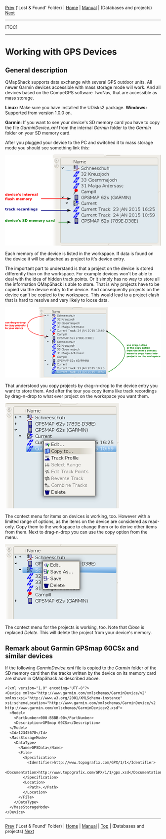 [Prev](DocGisDatabaseLostFound) ('Lost & Found' Folder) | [Home](Home) | [Manual](DocMain) | (Databases and projects) [Next](AdvProjects)
- - -
[TOC]
- - -

# Working with GPS Devices

## General description

QMapShack supports data exchange with several GPS outdoor units. All newer Garmin devices accessible with mass storage mode will work. And all devices based on the CompeGPS software TwoNav, that are accessible as mass storage.

**Linux:** Make sure you have installed the UDisks2 package.
**Windows:** Supported from version 1.0.0 on.

**Garmin**: If you want to see your device's SD memory card you have to copy the file _GarminDevice.xml_ from the internal _Garmin_ folder to the _Garmin_ folder on your SD memory card.

After you plugged your device to the PC and switched it to mass storage mode you should see something link this:

![Device shown in workspace](images/DocGisDevices/qmapshack2.png "Device shown in workspace")

Each memory of the device is listed  in the workspace. If data is found on the device it will be attached as project to it's device entry.

The important part to understand is that a project on the device is stored differently than on the workspace. For example devices won't be able to deal with the idea of hidden track points. Or it simply has no way to store all the information QMapShack is able to store. That is why projects have to be copied via the device entry to the device. And consequently projects on the device can't be copied to the workspace. This would lead to a project clash that is hard to resolve and very likely to loose data.

![Drag-n-drop from device to workspace](images/DocGisDevices/qmapshack4.png "Drag-n-drop from device to workspace")

That understood you copy projects by drag-n-drop  to the device entry you want to store them. And after the tour you copy items like track recordings by drag-n-drop to what ever project on the workspace you want them.

![Copy from device to workspace](images/DocGisDevices/qmapshack5.png "Copy from device to workspace")

The context menu for items on devices is working, too. However with a limited range of options, as the items on the
device are considered as read-only. Copy them to the workspace to change them or to derive other items from them.
Next to drag-n-drop you can use the copy option from the menu.

![Device context menu](images/DocGisDevices/qmapshack6.png "Device context menu")

The context menu for the projects is working, too. Note that _Close_ is replaced _Delete_. This will delete the project from your device's memory.

## Remark about Garmin GPSmap 60CSx and similar devices

If the following _GarminDevice.xml_ file is copied to the _Garmin_ folder of the SD memory card
then the tracks written by the device on its memory card are shown in QMapShack as described above.

```
<?xml version="1.0" encoding="UTF-8"?>
<Device xmlns="http://www.garmin.com/xmlschemas/GarminDevice/v2"
xmlns:xsi="http://www.w3.org/2001/XMLSchema-instance"
xsi:schemaLocation="http://www.garmin.com/xmlschemas/GarminDevice/v2 http://www.garmin.com/xmlschemas/GarminDevicev2.xsd">
  <Model>
    <PartNumber>000-BBBB-00</PartNumber>
    <Description>GPSmap 60CSx</Description>
  </Model>
  <Id>12345678</Id>
  <MassStorageMode>
    <DataType>
      <Name>GPSData</Name>
      <File>
        <Specification>
          <Identifier>http://www.topografix.com/GPX/1/1</Identifier>
          <Documentation>http://www.topografix.com/GPX/1/1/gpx.xsd</Documentation>
        </Specification>
        <Location>
          <Path>.</Path>
        </Location>
      </File>
    </DataType>
  </MassStorageMode>
</Device>
```



- - -
[Prev](DocGisDatabaseLostFound) ('Lost & Found' Folder) | [Home](Home) | [Manual](DocMain) | [Top](#) | (Databases and projects) [Next](AdvProjects)
